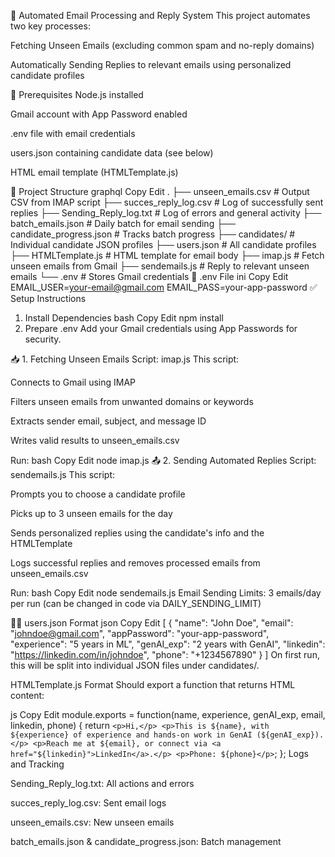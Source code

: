 📧 Automated Email Processing and Reply System
This project automates two key processes:

Fetching Unseen Emails (excluding common spam and no-reply domains)

Automatically Sending Replies to relevant emails using personalized candidate profiles

🔧 Prerequisites
Node.js installed

Gmail account with App Password enabled

.env file with email credentials

users.json containing candidate data (see below)

HTML email template (HTMLTemplate.js)

📁 Project Structure
graphql
Copy
Edit
.
├── unseen_emails.csv         # Output CSV from IMAP script
├── succes_reply_log.csv      # Log of successfully sent replies
├── Sending_Reply_log.txt     # Log of errors and general activity
├── batch_emails.json         # Daily batch for email sending
├── candidate_progress.json   # Tracks batch progress
├── candidates/               # Individual candidate JSON profiles
├── users.json                # All candidate profiles
├── HTMLTemplate.js           # HTML template for email body
├── imap.js                   # Fetch unseen emails from Gmail
├── sendemails.js             # Reply to relevant unseen emails
└── .env                      # Stores Gmail credentials
📜 .env File
ini
Copy
Edit
EMAIL_USER=your-email@gmail.com
EMAIL_PASS=your-app-password
✅ Setup Instructions
1. Install Dependencies
bash
Copy
Edit
npm install
2. Prepare .env
Add your Gmail credentials using App Passwords for security.

📥 1. Fetching Unseen Emails
Script: imap.js
This script:

Connects to Gmail using IMAP

Filters unseen emails from unwanted domains or keywords

Extracts sender email, subject, and message ID

Writes valid results to unseen_emails.csv

Run:
bash
Copy
Edit
node imap.js
📤 2. Sending Automated Replies
Script: sendemails.js
This script:

Prompts you to choose a candidate profile

Picks up to 3 unseen emails for the day

Sends personalized replies using the candidate's info and the HTMLTemplate

Logs successful replies and removes processed emails from unseen_emails.csv

Run:
bash
Copy
Edit
node sendemails.js
Email Sending Limits:
3 emails/day per run (can be changed in code via DAILY_SENDING_LIMIT)

🧑‍💼 users.json Format
json
Copy
Edit
[
  {
    "name": "John Doe",
    "email": "johndoe@gmail.com",
    "appPassword": "your-app-password",
    "experience": "5 years in ML",
    "genAI_exp": "2 years with GenAI",
    "linkedin": "https://linkedin.com/in/johndoe",
    "phone": "+1234567890"
  }
]
On first run, this will be split into individual JSON files under candidates/.

HTMLTemplate.js Format
Should export a function that returns HTML content:

js
Copy
Edit
module.exports = function(name, experience, genAI_exp, email, linkedin, phone) {
  return `
    <p>Hi,</p>
    <p>This is ${name}, with ${experience} of experience and hands-on work in GenAI (${genAI_exp}).</p>
    <p>Reach me at ${email}, or connect via <a href="${linkedin}">LinkedIn</a>.</p>
    <p>Phone: ${phone}</p>
  `;
};
Logs and Tracking

Sending_Reply_log.txt: All actions and errors

succes_reply_log.csv: Sent email logs

unseen_emails.csv: New unseen emails

batch_emails.json & candidate_progress.json: Batch management

